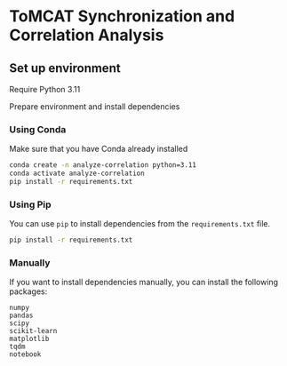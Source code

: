 # ToMCAT Synchronization and Correlation Analysis

## Set up environment

Require Python 3.11

Prepare environment and install dependencies

### Using Conda

Make sure that you have Conda already installed

```bash
conda create -n analyze-correlation python=3.11
conda activate analyze-correlation
pip install -r requirements.txt
```

### Using Pip

You can use `pip` to install dependencies from the `requirements.txt` file.

```bash
pip install -r requirements.txt
```

### Manually

If you want to install dependencies manually, you can install the following packages:
```
numpy
pandas
scipy
scikit-learn
matplotlib
tqdm
notebook
```
